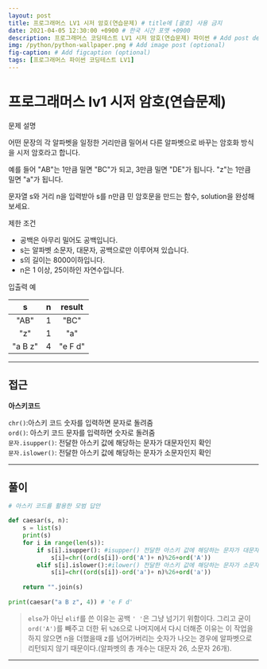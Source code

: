 ```yaml
---
layout: post
title: 프로그래머스 LV1 시저 암호(연습문제) # title에 [괄호] 사용 금지
date: 2021-04-05 12:30:00 +0900 # 한국 시간 포맷 +0900
description: 프로그래머스 코딩테스트 LV1 시저 암호(연습문제) 파이썬 # Add post description (optional)
img: /python/python-wallpaper.png # Add image post (optional)
fig-caption: # Add figcaption (optional)
tags: [프로그래머스 파이썬 코딩테스트 LV1]
---
```


# 프로그래머스 lv1 시저 암호(연습문제)

문제 설명<br>

어떤 문장의 각 알파벳을 일정한 거리만큼 밀어서 다른 알파벳으로 바꾸는 암호화 방식을 시저 암호라고 합니다. <br>

예를 들어 "AB"는 1만큼 밀면 "BC"가 되고, 3만큼 밀면 "DE"가 됩니다. "z"는 1만큼 밀면 "a"가 됩니다. <br>

문자열 s와 거리 n을 입력받아 s를 n만큼 민 암호문을 만드는 함수, solution을 완성해 보세요.<br>

제한 조건<br>

* 공백은 아무리 밀어도 공백입니다.<br>
* s는 알파벳 소문자, 대문자, 공백으로만 이루어져 있습니다.<br>
* s의 길이는 8000이하입니다.<br>
* n은 1 이상, 25이하인 자연수입니다.<br>

입출력 예

|s|n|result|
|:---:|:---:|:---:|
|"AB"|1|"BC"|
|"z"|1|"a"|
|"a B z"|4|"e F d"|
---

## 접근

**아스키코드**

`chr()`:아스키 코드 숫자를 입력하면 문자로 돌려줌<br>
`ord()`: 아스키 코드 문자를 입력하면 숫자로 돌려줌<br>
`문자.isupper()`: 전달한 아스키 값에 해당하는 문자가 대문자인지 확인<br>
`문자.islower()`: 전달한 아스키 값에 해당하는 문자가 소문자인지 확인<br>

---

## 풀이

```python
# 아스키 코드를 활용한 모범 답안

def caesar(s, n):
    s = list(s)
    print(s)
    for i in range(len(s)):
        if s[i].isupper(): #isupper() 전달한 아스키 값에 해당하는 문자가 대문자인지 확인
            s[i]=chr((ord(s[i])-ord('A')+ n)%26+ord('A'))
        elif s[i].islower():#ilower() 전달한 아스키 값에 해당하는 문자가 소문자인지 확인
            s[i]=chr((ord(s[i])-ord('a')+ n)%26+ord('a'))
 
    return "".join(s)
 
print(caesar("a B z", 4)) # 'e F d'
```
> `else`가 아닌 `elif`를 쓴 이유는 공백 `' '`은 그냥 넘기기 위함이다. 그리고 굳이 `ord('A')`를 빼주고 더한 뒤 `%26`으로 나머지에서 다시 더해준 이유는 이 작업을 하지 않으면 n을 더했을때 z를 넘어가버리는 숫자가 나오는 경우에 알파벳으로 리턴되지 않기 때문이다.(알파벳의 총 개수는 대문자 26, 소문자 26개).

---
